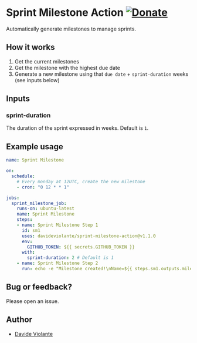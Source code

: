 # Sprint Milestone Action [![Donate](https://img.shields.io/badge/paypal-donate-179BD7.svg)](https://www.paypal.me/dviolante)
Automatically generate milestones to manage sprints.

## How it works
1. Get the current milestones
2. Get the milestone with the highest due date
3. Generate a new milestone using that `due date` + `sprint-duration` weeks (see inputs below)

## Inputs

### sprint-duration

The duration of the sprint expressed in weeks. Default is `1`.

## Example usage

```yaml
name: Sprint Milestone

on:
  schedule:
    # Every monday at 12UTC, create the new milestone
    - cron: "0 12 * * 1"

jobs:
  sprint_milestone_job:
    runs-on: ubuntu-latest
    name: Sprint Milestone
    steps:
    - name: Sprint Milestone Step 1
      id: sm1
      uses: davideviolante/sprint-milestone-action@v1.1.0
      env:
        GITHUB_TOKEN: ${{ secrets.GITHUB_TOKEN }}
      with:
        sprint-duration: 2 # Default is 1
    - name: Sprint Milestone Step 2
      run: echo -e "Milestone created!\nName=${{ steps.sm1.outputs.milestone-title }}\nNumber=${{ steps.sm1.outputs.milestone-number }}\nDueOn=${{ steps.sm1.outputs.milestone-dueon }}"
```

## Bug or feedback?
Please open an issue.

## Author
- [Davide Violante](https://github.com/DavideViolante)